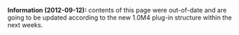 **Information (2012-09-12):** contents of this page were out-of-date and are going to be updated according to the new 1.0M4 plug-in structure within the next weeks.

<a href='Hidden comment: 
|| <h3>Name</h3> || <h3>Purpose</h3> || <h3>Check-out</h3>* || <h3>Console</h3> ||
|| default-project || Provide default "./settings" for formatter, compiler warnings and errors and save actions (imported by most other projects via svn:externals). || Not necessary || Yes ||
|| edu.tum.cs.cadmos.analysis.core || Provide data-flow analysis and transformation methods. || Optional || Yes ||
|| edu.tum.cs.cadmos.commons.core || Provide common classes like "Assert" and insertion-order preserving sets and multisets. || Always || Yes ||
|| edu.tum.cs.cadmos.commons.ui || Provide common user interface related classes for rendering, SWT and JFace. || Optional|| No ||
|| edu.tum.cs.cadmos.core || Provide core structure and functionality like a hierarchical dataflow graph model, expressions, non-deterministic transition machines, and datatypes. || Always || Yes ||
|| edu.tum.cs.cadmos.matlab.core || Provide methods to translate MATLAB/Simulink and Stateflow models to Cadmos component models. || Optional|| Yes ||
'></a>